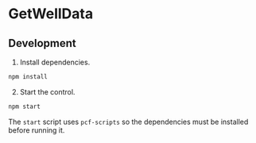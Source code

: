 # GetWellData

## Development

1. Install dependencies.

```bash
npm install
```

2. Start the control.

```bash
npm start
```

The `start` script uses `pcf-scripts` so the dependencies must be installed before running it.

